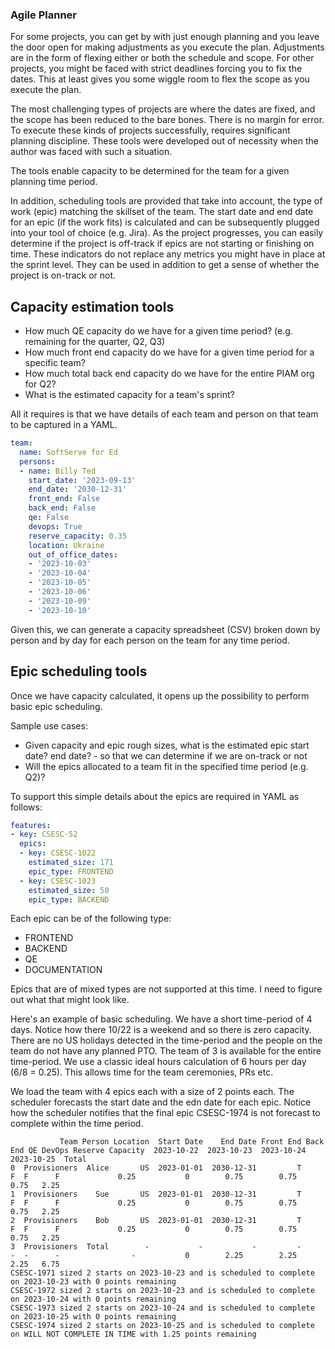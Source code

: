 ### Agile Planner

For some projects, you can get by with just enough planning and you leave the door open for making adjustments as you execute the plan. Adjustments are in the form of flexing either or both the schedule and scope. For other projects, you might be faced with strict deadlines forcing you to fix the dates. This at least gives you some wiggle room to flex the scope as you execute the plan. 

The most challenging types of projects are where the dates are fixed, and the scope has been reduced to the bare bones. There is no margin for error. To execute these kinds of projects successfully, requires significant planning discipline. These tools were developed out of necessity when the author was faced with
such a situation. 

The tools enable capacity to be determined for the team for a given planning time period.

In addition, scheduling tools are provided that take into account, the type of work (epic) matching the skillset of the team. The start date and end date for an epic (if the work fits) is calculated and can be subsequently plugged into your tool of choice (e.g. Jira). As the project progresses, you can easily determine if the project is off-track if epics are not starting or finishing on time. These indicators do not replace any metrics you might have in place at the sprint level. They can be used in addition to get a sense of whether the project is on-track or not.

## Capacity estimation tools

- How much QE capacity do we have for a given time period? (e.g. remaining for the quarter, Q2, Q3)
- How much front end capacity do we have for a given time period for a specific team?
- How much total back end capacity do we have for the entire PIAM org for Q2?
- What is the estimated capacity for a team's sprint?

All it requires is that we have details of each team and person on that team to be captured in a YAML.

```yaml
team:
  name: SoftServe for Ed
  persons:
  - name: Billy Ted
    start_date: '2023-09-13'
    end_date: '2030-12-31'
    front_end: False
    back_end: False
    qe: False
    devops: True
    reserve_capacity: 0.35
    location: Ukraine
    out_of_office_dates:
    - '2023-10-03'
    - '2023-10-04'
    - '2023-10-05'
    - '2023-10-06'
    - '2023-10-09'
    - '2023-10-10'
```

Given this, we can generate a capacity spreadsheet (CSV) broken down by person and by day for each person on the team
for any time period.

## Epic scheduling tools

Once we have capacity calculated, it opens up the possibility to perform basic epic scheduling.

Sample use cases:

- Given capacity and epic rough sizes, what is the estimated epic start date? end date? - so that we can determine if we are on-track or not
- Will the epics allocated to a team fit in the specified time period (e.g. Q2)?

To support this simple details about the epics are required in YAML as follows:

```yaml
features:
- key: CSESC-52
  epics:
  - key: CSESC-1022
    estimated_size: 171
    epic_type: FRONTEND
  - key: CSESC-1023
    estimated_size: 50
    epic_type: BACKEND
```

Each epic can be of the following type:

- FRONTEND
- BACKEND
- QE
- DOCUMENTATION

Epics that are of mixed types are not supported at this time. I need to figure out what that might look like.

Here's an example of basic scheduling. We have a short time-period of 4 days. Notice how there 10/22 is a weekend and so there is zero capacity. There are no US holidays detected in the time-period and the people on the team do not have any planned PTO. The team of 3 is available for the entire time-period. We use a classic ideal hours calculation of 6 hours per day (6/8 = 0.25). This allows time for the team ceremonies, PRs etc.

We load the team with 4 epics each with a size of 2 points each. The scheduler forecasts the start date and the edn date for each epic. Notice how the
scheduler notifies that the final epic CSESC-1974 is not forecast to complete within the time period.

```
           Team Person Location  Start Date    End Date Front End Back End QE DevOps Reserve Capacity  2023-10-22  2023-10-23  2023-10-24  2023-10-25  Total
0  Provisioners  Alice       US  2023-01-01  2030-12-31         T        F  F      F             0.25           0        0.75        0.75        0.75   2.25
1  Provisioners    Sue       US  2023-01-01  2030-12-31         T        F  F      F             0.25           0        0.75        0.75        0.75   2.25
2  Provisioners    Bob       US  2023-01-01  2030-12-31         T        F  F      F             0.25           0        0.75        0.75        0.75   2.25
3  Provisioners  Total        -           -           -         -        -  -      -                -           0        2.25        2.25        2.25   6.75
CSESC-1971 sized 2 starts on 2023-10-23 and is scheduled to complete on 2023-10-23 with 0 points remaining
CSESC-1972 sized 2 starts on 2023-10-23 and is scheduled to complete on 2023-10-24 with 0 points remaining
CSESC-1973 sized 2 starts on 2023-10-24 and is scheduled to complete on 2023-10-25 with 0 points remaining
CSESC-1974 sized 2 starts on 2023-10-25 and is scheduled to complete on WILL NOT COMPLETE IN TIME with 1.25 points remaining 
```


